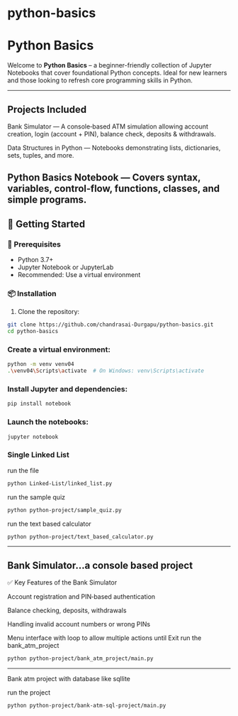 # python-basics



#  Python Basics

Welcome to **Python Basics** – a beginner-friendly collection of Jupyter Notebooks that cover foundational Python concepts. Ideal for new learners and those looking to refresh core programming skills in Python.

---

## Projects Included

Bank Simulator — A console‑based ATM simulation allowing account creation, login (account + PIN), balance check, deposits & withdrawals.

Data Structures in Python — Notebooks demonstrating lists, dictionaries, sets, tuples, and more.

Python Basics Notebook — Covers syntax, variables, control‑flow, functions, classes, and simple programs.
---

## 🚀 Getting Started

### 🔧 Prerequisites

- Python 3.7+
- Jupyter Notebook or JupyterLab
- Recommended: Use a virtual environment

### 📦 Installation

1. Clone the repository:

```bash
git clone https://github.com/chandrasai-Durgapu/python-basics.git
cd python-basics
```

### Create a virtual environment:
```bash
python -m venv venv04
.\venv04\Scripts\activate  # On Windows: venv\Scripts\activate
```

### Install Jupyter and dependencies:
```bash
pip install notebook
```


### Launch the notebooks:
```bash
jupyter notebook
```

### Single Linked List
run the file
```bash
python Linked-List/linked_list.py
```

run the sample quiz
```bash
python python-project/sample_quiz.py
```

run the text based calculator
```bash
python python-project/text_based_calculator.py
```
---
Bank Simulator...a console based project
---
✅ Key Features of the Bank Simulator

Account registration and PIN‑based authentication

Balance checking, deposits, withdrawals

Handling invalid account numbers or wrong PINs

Menu interface with loop to allow multiple actions until Exit
run the bank_atm_project
```bash
python python-project/bank_atm_project/main.py
```
---
Bank atm project with database like sqllite

run the project
```bash
python python-project/bank-atm-sql-project/main.py
```

